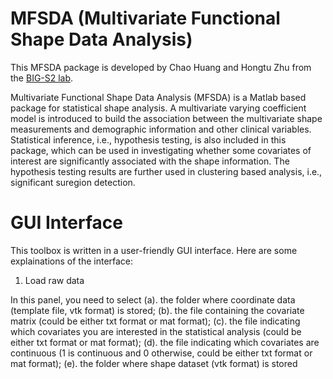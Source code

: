 # MFSDA (Multivariate Functional Shape Data Analysis)

This MFSDA package is developed by Chao Huang and Hongtu Zhu from the [BIG-S2 lab](http://odin.mdacc.tmc.edu/bigs2/). 

Multivariate Functional Shape Data Analysis (MFSDA) is a Matlab based package for statistical shape analysis. A multivariate varying coefficient model is introduced to build the association between the multivariate shape measurements and demographic information and other clinical variables. Statistical inference, i.e., hypothesis testing, is also included in this package, which can be used in investigating whether some covariates of interest are significantly associated with the shape information. The hypothesis testing results are further used in clustering based analysis, i.e., significant suregion detection. 

# GUI Interface
This toolbox is written in a user-friendly GUI interface. Here are some explainations of the interface:

1. Load raw data

In this panel, you need to select (a). the folder where coordinate data (template file, vtk format) is stored; (b). the file containing the covariate matrix (could be either txt format or mat format); (c). the file indicating which covariates you are interested in the statistical analysis (could be either txt format or mat format); (d). the file indicating which covariates are continuous (1 is continuous and 0 otherwise, could be either txt format or mat format); (e). the folder where shape dataset (vtk format) is stored
